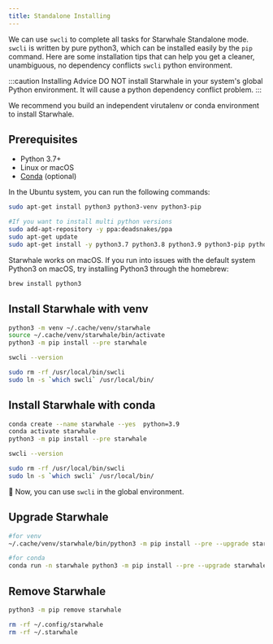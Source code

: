 ```yaml
---
title: Standalone Installing
---
```


We can use `swcli` to complete all tasks for Starwhale Standalone mode. `swcli` is written by pure python3, which can be installed easily by the `pip` command.
Here are some installation tips that can help you get a cleaner, unambiguous, no dependency conflicts `swcli` python environment.

:::caution Installing Advice
DO NOT install Starwhale in your system's global Python environment. It will cause a python dependency conflict problem.
:::

We recommend you build an independent virutalenv or conda environment to install Starwhale.

## Prerequisites

- Python 3.7+
- Linux or macOS
- [Conda](https://conda.io/) (optional)

In the Ubuntu system, you can run the following commands:

```bash
sudo apt-get install python3 python3-venv python3-pip

#If you want to install multi python versions
sudo add-apt-repository -y ppa:deadsnakes/ppa
sudo apt-get update
sudo apt-get install -y python3.7 python3.8 python3.9 python3-pip python3-venv python3.8-venv python3.7-venv python3.9-venv
```

Starwhale works on macOS. If you run into issues with the default system Python3 on macOS, try installing Python3 through the homebrew:

```bash
brew install python3
```

## Install Starwhale with venv

```bash
python3 -m venv ~/.cache/venv/starwhale
source ~/.cache/venv/starwhale/bin/activate
python3 -m pip install --pre starwhale

swcli --version

sudo rm -rf /usr/local/bin/swcli
sudo ln -s `which swcli` /usr/local/bin/
```

## Install Starwhale with conda

```bash
conda create --name starwhale --yes  python=3.9
conda activate starwhale
python3 -m pip install --pre starwhale

swcli --version

sudo rm -rf /usr/local/bin/swcli
sudo ln -s `which swcli` /usr/local/bin/
```

👏 Now, you can use `swcli` in the global environment.

## Upgrade Starwhale

```bash
#for venv
~/.cache/venv/starwhale/bin/python3 -m pip install --pre --upgrade starwhale

#for conda
conda run -n starwhale python3 -m pip install --pre --upgrade starwhale
```

## Remove Starwhale

```bash
python3 -m pip remove starwhale

rm -rf ~/.config/starwhale
rm -rf ~/.starwhale
```

